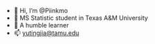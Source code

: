 - 👋 Hi, I’m @Piinkmo
- 👀 MS Statistic student in Texas A&M University
- 🌱 A humble learner
- 📫 yutingjia@tamu.edu

<!---
Piinkmo/Piinkmo is a ✨ special ✨ repository because its `README.md` (this file) appears on your GitHub profile.
You can click the Preview link to take a look at your changes.
--->
